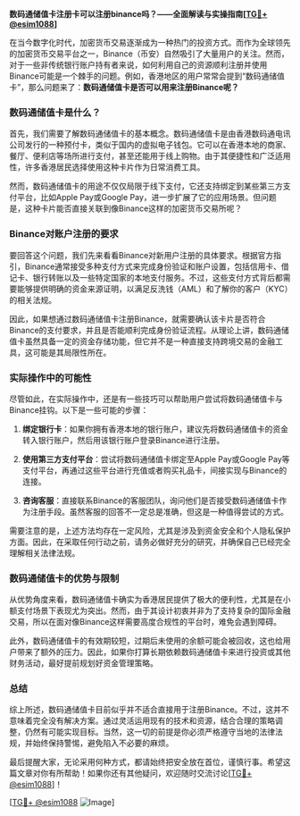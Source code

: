 **数码通储值卡注册卡可以注册binance吗？——全面解读与实操指南[[TG💪+ @esim1088](https://t.me/s/esim1088)]**

在当今数字化时代，加密货币交易逐渐成为一种热门的投资方式。而作为全球领先的加密货币交易平台之一，Binance（币安）自然吸引了大量用户的关注。然而，对于一些非传统银行账户持有者来说，如何利用自己的资源顺利注册并使用Binance可能是一个棘手的问题。例如，香港地区的用户常常会提到“数码通储值卡”，那么问题来了：**数码通储值卡是否可以用来注册Binance呢？**

### 数码通储值卡是什么？

首先，我们需要了解数码通储值卡的基本概念。数码通储值卡是由香港数码通电讯公司发行的一种预付卡，类似于国内的虚拟电子钱包。它可以在香港本地的商家、餐厅、便利店等场所进行支付，甚至还能用于线上购物。由于其便捷性和广泛适用性，许多香港居民选择使用这种卡片作为日常消费工具。

然而，数码通储值卡的用途不仅仅局限于线下支付，它还支持绑定到某些第三方支付平台，比如Apple Pay或Google Pay，进一步扩展了它的应用场景。但问题是，这种卡片能否直接关联到像Binance这样的加密货币交易所呢？

### Binance对账户注册的要求

要回答这个问题，我们先来看看Binance对新用户注册的具体要求。根据官方指引，Binance通常接受多种支付方式来完成身份验证和账户设置，包括信用卡、借记卡、银行转账以及一些特定国家的本地支付服务。不过，这些支付方式背后都需要能够提供明确的资金来源证明，以满足反洗钱（AML）和了解你的客户（KYC）的相关法规。

因此，如果想通过数码通储值卡注册Binance，就需要确认该卡片是否符合Binance的支付要求，并且是否能顺利完成身份验证流程。从理论上讲，数码通储值卡虽然具备一定的资金存储功能，但它并不是一种直接支持跨境交易的金融工具，这可能是其局限性所在。

### 实际操作中的可能性

尽管如此，在实际操作中，还是有一些技巧可以帮助用户尝试将数码通储值卡与Binance挂钩。以下是一些可能的步骤：

1. **绑定银行卡**：如果你拥有香港本地的银行账户，建议先将数码通储值卡的资金转入银行账户，然后用该银行账户登录Binance进行注册。
   
2. **使用第三方支付平台**：尝试将数码通储值卡绑定至Apple Pay或Google Pay等支付平台，再通过这些平台进行充值或者购买礼品卡，间接实现与Binance的连接。

3. **咨询客服**：直接联系Binance的客服团队，询问他们是否接受数码通储值卡作为注册手段。虽然客服的回答不一定总是准确，但这是一种值得尝试的方式。

需要注意的是，上述方法均存在一定风险，尤其是涉及到资金安全和个人隐私保护方面。因此，在采取任何行动之前，请务必做好充分的研究，并确保自己已经完全理解相关法律法规。

### 数码通储值卡的优势与限制

从优势角度来看，数码通储值卡确实为香港居民提供了极大的便利性，尤其是在小额支付场景下表现尤为突出。然而，由于其设计初衷并非为了支持复杂的国际金融交易，所以在面对像Binance这样需要高度合规性的平台时，难免会遇到障碍。

此外，数码通储值卡的有效期较短，过期后未使用的余额可能会被回收，这也给用户带来了额外的压力。因此，如果你打算长期依赖数码通储值卡来进行投资或其他财务活动，最好提前规划好资金管理策略。

### 总结

综上所述，数码通储值卡目前似乎并不适合直接用于注册Binance。不过，这并不意味着完全没有解决方案。通过灵活运用现有的技术和资源，结合合理的策略调整，仍然有可能实现目标。当然，这一切的前提是你必须严格遵守当地的法律法规，并始终保持警惕，避免陷入不必要的麻烦。

最后提醒大家，无论采用何种方式，都请始终把安全放在首位，谨慎行事。希望这篇文章对你有所帮助！如果你还有其他疑问，欢迎随时交流讨论[[TG💪+ @esim1088](https://t.me/s/esim1088)]！

[[TG💪+ @esim1088](https://t.me/s/esim1088) ![Image](https://i.postimg.cc/4NQfJmqS/Snipaste-2025-05-13-00-14-12.png)]